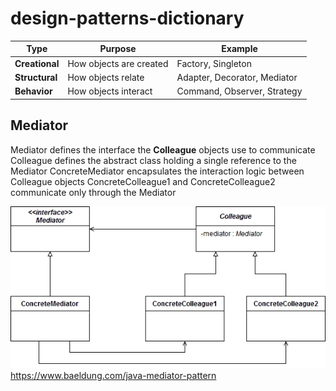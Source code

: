 # design-patterns-dictionary

| Type           | Purpose                 | Example                      |
|----------------|-------------------------|------------------------------|
| **Creational** | How objects are created | Factory, Singleton           |
| **Structural** | How objects relate      | Adapter, Decorator, Mediator |
| **Behavior**   | How objects interact    | Command, Observer, Strategy  |


## Mediator

Mediator defines the interface the **Colleague** objects use to communicate
Colleague defines the abstract class holding a single reference to the Mediator
ConcreteMediator encapsulates the interaction logic between Colleague objects
ConcreteColleague1 and ConcreteColleague2 communicate only through the Mediator

![Mediator pattern](assets/img.png)
https://www.baeldung.com/java-mediator-pattern
